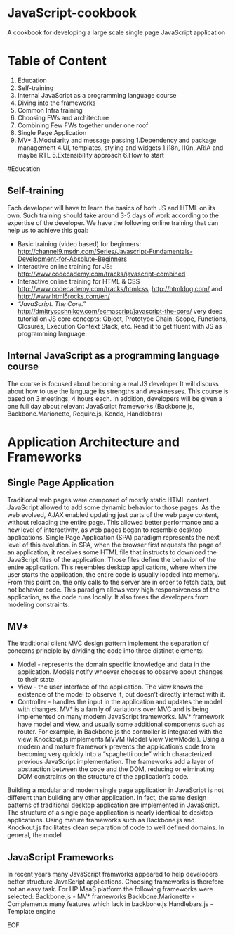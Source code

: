 JavaScript-cookbook
===================

A cookbook for developing a large scale single page JavaScript application

# Table of Content
1. Education
  1. Self-training
  2. Internal JavaScript as a programming language course
  3. Diving into the frameworks
  4. Common Infra training
2. Choosing FWs and architecture
3. Combining Few FWs together under one roof
  1. Single Page Application
  2. MV*
  3.Modularity and message passing
    1.Dependency and package management
  4.UI, templates, styling and widgets
    1.i18n, l10n, ARIA and maybe RTL
  5.Extensibility approach
  6.How to start

#Education

## Self-training
Each developer will have to learn the basics of both JS and HTML on its own.
Such training should take around 3-5 days of work according to the expertise of the developer.
We have the following online training that can help us to achieve this goal:
* Basic training (video based) for beginners: http://channel9.msdn.com/Series/Javascript-Fundamentals-Development-for-Absolute-Beginners
* Interactive online training for JS: http://www.codecademy.com/tracks/javascript-combined
* Interactive online training for HTML & CSS http://www.codecademy.com/tracks/htmlcss, http://htmldog.com/ and http://www.html5rocks.com/en/
* *“JavaScript. The Core.”* http://dmitrysoshnikov.com/ecmascript/javascript-the-core/ very deep tutorial on JS core concepts: Object, Prototype Chain, Scope, Functions, Closures, Execution Context Stack, etc. Read it to get fluent with JS as programming language.

## Internal JavaScript as a programming language course 
The course is focused about becoming a real JS developer
It will discuss about how to use the language its strengths and weaknesses.
This course is based on 3 meetings, 4 hours each.
In addition, developers will be given a one full day about relevant JavaScript frameworks (Backbone.js, Backbone.Marionette, Require.js, Kendo, Handlebars)

# Application Architecture and Frameworks

## Single Page Application
Traditional web pages were composed of mostly static HTML content. JavaScript allowed to add some dynamic behavior to those pages. As the web evolved, AJAX enabled updating just parts of the web page content, without reloading the entire page. This allowed better performance and a new level of interactivity, as web pages began to resemble desktop applications. 
Single Page Application (SPA) paradigm represents the next level of this evolution. in SPA, when the browser first requests the page of an application, it receives some HTML file that instructs to download the JavaScript files of the application. Those files define the behavior of the entire application. This resembles desktop applications, where when the user starts the application, the entire code is usually loaded into memory. From this point on, the only calls to the server are in order to fetch data, but not behavior code. This paradigm allows very high responsiveness of the application, as the code runs locally. It also frees the developers from  modeling constraints. 

## MV* 
The traditional client MVC design pattern implement the separation of concerns principle by dividing the code into three distinct elements:
* Model - represents the domain specific knowledge and data in the application. Models notify whoever chooses to observe about changes to their state. 
* View - the user interface of the application. The view knows the existence of the model to observe it, but doesn’t directly interact with it. 
* Controller - handles the input in the application and updates the model with changes.
MV* is a family of variations over MVC and is being implemented on many modern JavaScript frameworks. MV* framework have model and view, and usually some additional components such as router. For example, in Backbone.js the controller is integrated with the view.
Knockout.js implements  MVVM (Model View ViewModel).
Using a modern and mature framework prevents the application’s code from becoming very quickly into a “spaghetti code” which characterized previous JavaScript implementation. The frameworks add a layer of abstraction between the code and the DOM, reducing or eliminating DOM constraints on the structure of the application’s code. 

Building a modular and modern single page application in JavaScript is not different than building any other application. In fact, the same design patterns of traditional desktop application are implemented in JavaScript. The structure of a single page application is nearly identical to desktop applications. Using mature frameworks such as Backbone.js and Knockout.js facilitates clean separation of code to well defined domains.
In general, the model 

## JavaScript Frameworks
In recent years many JavaScript framworks appeared to help developers better structure JavaScript applications. Choosing frameworks is therefore not an easy task. 
For HP MaaS platform the following frameworks were selected:
Backbone.js - MV* frameworks
Backbone.Marionette - Complements many features which lack in backbone.js
Handlebars.js - Template engine






EOF

